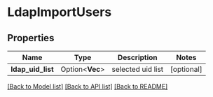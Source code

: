 # LdapImportUsers

## Properties

Name | Type | Description | Notes
------------ | ------------- | ------------- | -------------
**ldap_uid_list** | Option<**Vec<String>**> | selected uid list | [optional]

[[Back to Model list]](../README.md#documentation-for-models) [[Back to API list]](../README.md#documentation-for-api-endpoints) [[Back to README]](../README.md)


